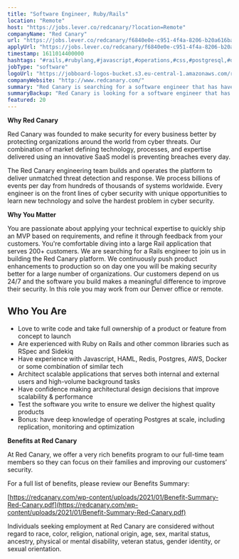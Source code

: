 ```yaml
---
title: "Software Engineer, Ruby/Rails"
location: "Remote"
host: "https://jobs.lever.co/redcanary/?location=Remote"
companyName: "Red Canary"
url: "https://jobs.lever.co/redcanary/f6840e0e-c951-4f4a-8206-b20a616baeb4"
applyUrl: "https://jobs.lever.co/redcanary/f6840e0e-c951-4f4a-8206-b20a616baeb4/apply"
timestamp: 1611014400000
hashtags: "#rails,#rubylang,#javascript,#operations,#css,#postgresql,#docker,#aws,#ui/ux,#marketing"
jobType: "software"
logoUrl: "https://jobboard-logos-bucket.s3.eu-central-1.amazonaws.com/red-canary"
companyWebsite: "http://www.redcanary.com/"
summary: "Red Canary is searching for a software engineer that has have experience with Javascript, HAML, Redis, Postgres, AWS, Docker or some combination of similar tech."
summaryBackup: "Red Canary is looking for a software engineer that has experience in: #rails, #rubylang, #javascript."
featured: 20
---
```


**Why Red Canary**

Red Canary was founded to make security for every business better by protecting organizations around the world from cyber threats. Our combination of market defining technology, processes, and expertise delivered using an innovative SaaS model is preventing breaches every day.

The Red Canary engineering team builds and operates the platform to deliver unmatched threat detection and response. We process billions of events per day from hundreds of thousands of systems worldwide. Every engineer is on the front lines of cyber security with unique opportunities to learn new technology and solve the hardest problem in cyber security.

**Why You Matter**

You are passionate about applying your technical expertise to quickly ship an MVP based on requirements, and refine it through feedback from your customers. You're comfortable diving into a large Rail application that serves 200+ customers. We are searching for a Rails engineer to join us in building the Red Canary platform. We continuously push product enhancements to production so on day one you will be making security better for a large number of organizations. Our customers depend on us 24/7 and the software you build makes a meaningful difference to improve their security. In this role you may work from our Denver office or remote.

## Who You Are

*   Love to write code and take full ownership of a product or feature from concept to launch
*   Are experienced with Ruby on Rails and other common libraries such as RSpec and Sidekiq
*   Have experience with Javascript, HAML, Redis, Postgres, AWS, Docker or some combination of similar tech
*   Architect scalable applications that serves both internal and external users and high-volume background tasks
*   Have confidence making architectural design decisions that improve scalability & performance
*   Test the software you write to ensure we deliver the highest quality products 
*   Bonus: have deep knowledge of operating Postgres at scale, including replication, monitoring and optimization

**Benefits at Red Canary**

At Red Canary, we offer a very rich benefits program to our full-time team members so they can focus on their families and improving our customers’ security. 

For a full list of benefits, please review our Benefits Summary:

[https://redcanary.com/wp-content/uploads/2021/01/Benefit-Summary-Red-Canary.pdf](https://redcanary.com/wp-content/uploads/2021/01/Benefit-Summary-Red-Canary.pdf)

Individuals seeking employment at Red Canary are considered without regard to race, color, religion, national origin, age, sex, marital status, ancestry, physical or mental disability, veteran status, gender identity, or sexual orientation.
